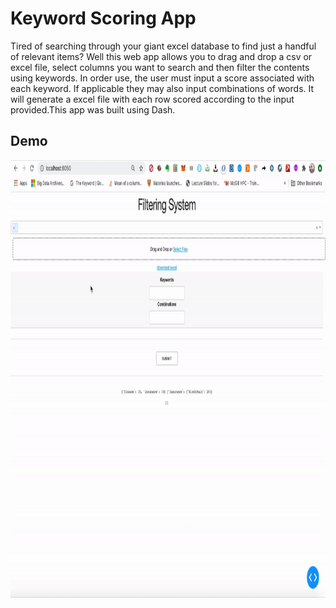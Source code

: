 # Keyword Scoring App
Tired of searching through your giant excel database to find just a handful of relevant items? Well this web app allows you to drag and drop a csv or excel file, select columns you want to search and then filter the contents using keywords. In order use, the user must input a score associated with each keyword. If applicable they may also input combinations of words. It will generate a excel file with each row scored according to the input provided.This app was built using Dash.

## Demo
<img src="demo.gif" width="1000" height="700"/>

